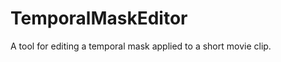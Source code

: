 TemporalMaskEditor
==================

A tool for editing a temporal mask applied to a short movie clip.